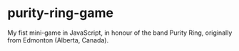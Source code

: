 # purity-ring-game
My fist mini-game in JavaScript, in honour of the band Purity Ring, originally from Edmonton (Alberta, Canada).
